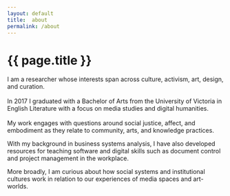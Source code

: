 ```yaml
---
layout: default
title:  about
permalink: /about
---
```


# {{ page.title }}

I am a researcher whose interests span across culture, activism, art, design, and curation.
<br><br>In 2017 I graduated with a Bachelor of Arts from the University of Victoria in English Literature with a focus on media studies and digital humanities.<br><br>My work engages with questions around social justice, affect, and embodiment as they relate to community, arts, and knowledge practices.
<br>

With my background in business systems analysis, I have also developed resources for teaching software and digital skills such as document control and project management in the workplace.

More broadly, I am curious about how social systems and institutional cultures work in relation to our experiences of media spaces and art-worlds.<br><br>
